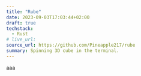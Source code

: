 ```yaml
---
title: "Rube"
date: 2023-09-03T17:03:44+02:00
draft: true
techstack:
  - Rust
# live_url:
source_url: https://github.com/Pineapple217/rube
summary: Spinning 3D cube in the terminal.
---
```


aaa
